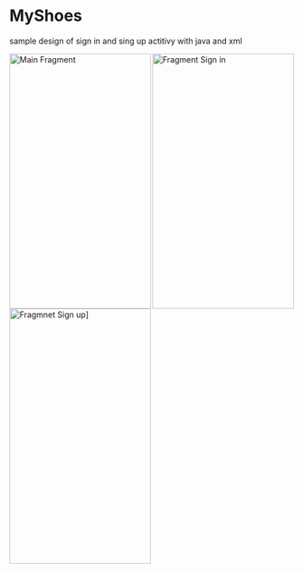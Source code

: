 # MyShoes
sample design of sign in and sing up actitivy with java and xml


<a href="http://uupload.ir/" target="_blank"><img src="http://uupload.ir/files/8tos_screenshot_1585403006.png" border="0"   width="250" height="450" alt="Main Fragment"   align="left" /></a>
<a href="http://uupload.ir/" target="_blank"><img src="http://uupload.ir/files/8s5_screenshot_1585403013.png" border="0"   width="250" height="450" alt="Fragment Sign in" /></a>
<a href="http://uupload.ir/" target="_blank"><img src="http://uupload.ir/files/e30_screenshot_1585403032.png" border="0"   width="250" height="450" alt="Fragmnet Sign up]" /></a>

